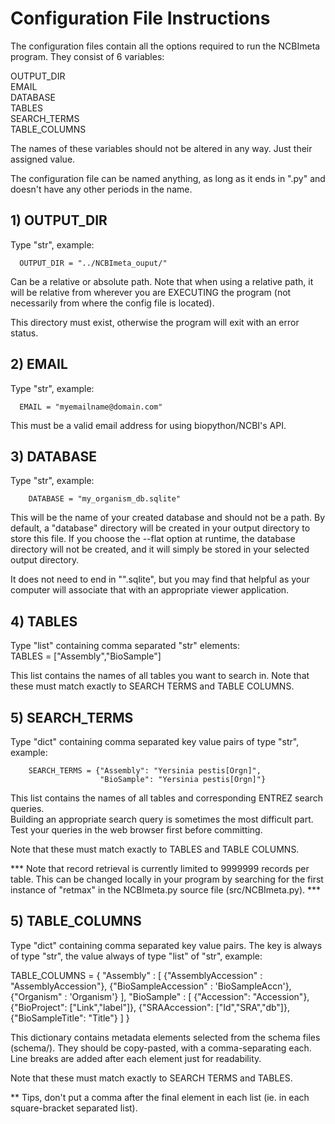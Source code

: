 # Configuration File Instructions

The configuration files contain all the options required to run the NCBImeta program.
They consist of 6 variables:

OUTPUT_DIR    
EMAIL    
DATABASE    
TABLES    
SEARCH_TERMS    
TABLE_COLUMNS    

The names of these variables should not be altered in any way. Just their assigned value.    

The configuration file can be named anything, as long as it ends in ".py" and doesn't have any other periods in the name.

## 1) OUTPUT_DIR
Type "str", example:    
    
      OUTPUT_DIR = "../NCBImeta_ouput/"    
    
Can be a relative or absolute path. Note that when using a relative path, it will be relative from wherever you are EXECUTING the program (not necessarily from where the config file is located).    

This directory must exist, otherwise the program will exit with an error status.    

## 2) EMAIL
Type "str", example:    

      EMAIL = "myemailname@domain.com"    

This must be a valid email address for using biopython/NCBI's API.    

## 3) DATABASE
Type "str", example:    

        DATABASE = "my_organism_db.sqlite"    

This will be the name of your created database and should not be a path. By default, a "database" directory will be created in your output directory to store this file. If you choose the --flat option at runtime, the database directory will not be created, and it will simply be stored in your selected output directory.    

It does not need to end in "".sqlite", but you may find that helpful as your computer will associate that with an appropriate viewer application.    

## 4) TABLES
Type "list" containing comma separated "str" elements:    
        TABLES = ["Assembly","BioSample"]    

This list contains the names of all tables you want to search in. Note that these must match exactly to SEARCH TERMS and TABLE COLUMNS. 

## 5) SEARCH_TERMS
Type "dict" containing comma separated key value pairs of type "str", example:    

        SEARCH_TERMS = {"Assembly": "Yersinia pestis[Orgn]",    
                        "BioSample": "Yersinia pestis[Orgn]"}    

This list contains the names of all tables and corresponding ENTREZ search queries.    
Building an appropriate search query is sometimes the most difficult part.    
Test your queries in the web browser first before committing.    

Note that these must match exactly to TABLES and TABLE COLUMNS.    

*** Note that record retrieval is currently limited to 9999999 records per table. This can be changed locally in your program by searching for the first instance of "retmax" in the NCBImeta.py source file (src/NCBImeta.py). ***    

## 5) TABLE_COLUMNS
Type "dict" containing comma separated key value pairs. The key is always of type "str", the value always of type "list" of "str", example:    

TABLE_COLUMNS = {
   "Assembly" : [
                {"AssemblyAccession" : "AssemblyAccession"},
                {"BioSampleAccession" : 'BioSampleAccn'},
                {"Organism" : 'Organism'}
                ],
  "BioSample" : [
                {"Accession": "Accession"},
                {"BioProject": ["Link","label"]},
                {"SRAAccession": ["Id","SRA","db"]},
                {"BioSampleTitle": "Title"}
                ]
                }
                
This dictionary contains metadata elements selected from the schema files (schema/). They should be copy-pasted, with a comma-separating each. Line breaks are added after each element just for readability.    

Note that these must match exactly to SEARCH TERMS and TABLES.    

** Tips, don't put a comma after the final element in each list (ie. in each square-bracket separated list).
